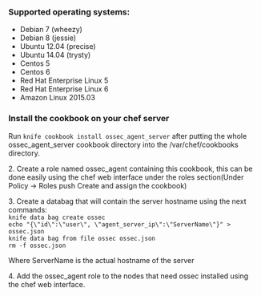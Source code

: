 ### Supported operating systems:
- Debian 7 (wheezy)
- Debian 8 (jessie)
- Ubuntu 12.04 (precise)
- Ubuntu 14.04 (trysty)
- Centos 5
- Centos 6
- Red Hat Enterprise Linux 5
- Red Hat Enterprise Linux 6
- Amazon Linux 2015.03

### Install the cookbook on your chef server

Run ```knife cookbook install ossec_agent_server``` after putting the whole ossec_agent_server cookbook directory into the /var/chef/cookbooks directory.


2\. Create a role named ossec_agent containing this cookbook, this can be done easily using the chef web interface under the roles section(Under Policy -> Roles push Create and assign the cookbook)

3\. Create a databag that will contain the server hostname using the next commands:</br>
```knife data bag create ossec```</br>
```echo "{\"id\":\"user\", \"agent_server_ip\":\"ServerName\"}" > ossec.json```</br>
```knife data bag from file ossec ossec.json```</br>
```rm -f ossec.json```</br>

Where ServerName is the actual hostname of the server

4\. Add the ossec_agent role to the nodes that need ossec installed using the chef web interface.
